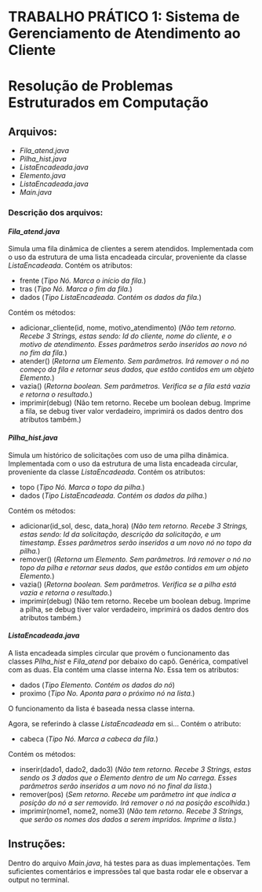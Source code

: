 
# TRABALHO PRÁTICO 1: Sistema de Gerenciamento de Atendimento ao Cliente
# Resolução de Problemas Estruturados em Computação 


## Arquivos:

- *Fila_atend.java*
- *Pilha_hist.java*
- *ListaEncadeada.java*
- *Elemento.java*
- *ListaEncadeada.java*
- *Main.java*

### Descrição dos arquivos:


#### *Fila_atend.java*

Simula uma fila dinâmica de clientes a serem atendidos. Implementada com o uso da estrutura de uma lista encadeada circular, proveniente da classe *ListaEncadeada*. 
Contém os atributos:
- frente (_Tipo Nó. Marca o início da fila._) 
- tras (_Tipo Nó. Marca o fim da fila._)
- dados (_Tipo ListaEncadeada. Contém os dados da fila._)

Contém os métodos:
- adicionar_cliente(id, nome, motivo_atendimento) (_Não tem retorno. Recebe 3 Strings, estas sendo: Id do cliente, nome do cliente, e o motivo de atendimento. Esses parâmetros serão inseridos ao novo nó no fim da fila._)
- atender() (_Retorna um Elemento. Sem parâmetros. Irá remover o nó no começo da fila e retornar seus dados, que estão contidos em um objeto Elemento._)
- vazia() (_Retorna boolean. Sem parâmetros. Verifica se a fila está vazia e retorna o resultado._)
- imprimir(debug) (Não tem retorno. Recebe um boolean debug. Imprime a fila, se debug tiver valor verdadeiro, imprimirá os dados dentro dos atributos também.)


#### *Pilha_hist.java*

Simula um histórico de solicitações com uso de uma pilha dinâmica. Implementada com o uso da estrutura de uma lista encadeada circular, proveniente da classe *ListaEncadeada*. 
Contém os atributos:
- topo (_Tipo Nó. Marca o topo da pilha._) 
- dados (_Tipo ListaEncadeada. Contém os dados da pilha._)

Contém os métodos:
- adicionar(id_sol, desc, data_hora) (_Não tem retorno. Recebe 3 Strings, estas sendo: Id da solicitação, descrição da solicitação, e um timestamp. Esses parâmetros serão inseridos a um novo nó no topo da pilha._)
- remover() (_Retorna um Elemento. Sem parâmetros. Irá remover o nó no topo da pilha e retornar seus dados, que estão contidos em um objeto Elemento._)
- vazia() (_Retorna boolean. Sem parâmetros. Verifica se a pilha está vazia e retorna o resultado._)
- imprimir(debug) (Não tem retorno. Recebe um boolean debug. Imprime a pilha, se debug tiver valor verdadeiro, imprimirá os dados dentro dos atributos também.)


#### *ListaEncadeada.java*

A lista encadeada simples circular que provém o funcionamento das classes _Pilha_hist_ e _Fila_atend_ por debaixo do capô. Genérica, compatível com as duas.
Ela contém uma classe interna _No_. Essa tem os atributos:
- dados (_Tipo Elemento. Contém os dados do nó_)
- proximo (_Tipo No. Aponta para o próximo nó na lista._)

O funcionamento da lista é baseada nessa classe interna.

Agora, se referindo à classe _ListaEncadeada_ em si...
Contém o atributo:
- cabeca (_Tipo Nó. Marca a cabeca da fila._)

Contém os métodos:
- inserir(dado1, dado2, dado3) (_Não tem retorno. Recebe 3 Strings, estas sendo os 3 dados que o Elemento dentro de um No carrega. Esses parâmetros serão inseridos a um novo nó no final da lista._)
- remover(pos) (_Sem retorno. Recebe um parâmetro int que indica a posição do nó a ser removido. Irá remover o nó na posição escolhida._)
- imprimir(nome1, nome2, nome3) (_Não tem retorno. Recebe 3 Strings, que serão os nomes dos dados a serem impridos. Imprime a lista._)

## Instruções:

Dentro do arquivo *Main.java*, há testes para as duas implementações. Tem suficientes comentários e impressões tal que basta rodar ele e observar a output no terminal.
